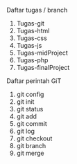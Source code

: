  Daftar tugas / branch
 1. Tugas-git
 2. Tugas-html
 3. Tugas-css
 4. Tugas-js
 5. Tugas-midProject
 6. Tugas-php
 7. Tugas-finalProject

Daftar perintah GiT
1. git config
2. git init
3. git status
4. git add
5. git commit
6. git log
7. git checkout
8. git branch
9. git merge

